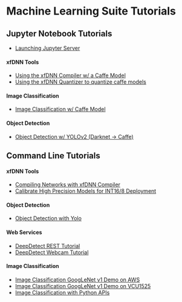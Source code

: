 # Machine Learning Suite Tutorials

## Jupyter Notebook Tutorials
  - [Launching Jupyter Server][]
#### xfDNN Tools
  - [Using the xfDNN Compiler w/ a Caffe Model][]
  - [Using the xfDNN Quantizer to quantize caffe models][]

#### Image Classification
  - [Image Classification w/ Caffe Model][]

#### Object Detection
  - [Object Detection w/ YOLOv2 (Darknet -> Caffe)][]

## Command Line Tutorials
#### xfDNN Tools
 - [Compiling Networks with xfDNN Compiler][]
 - [Calibrate High Precision Models for INT16/8 Deployment][]

#### Object Detection
 - [Object Detection with Yolo][]

#### Web Services
 - [DeepDetect REST Tutorial][]
 - [DeepDetect Webcam Tutorial][]   

#### Image Classification
 - [Image Classification GoogLeNet v1 Demo on AWS][]
 - [Image Classification GoogLeNet v1 Demo on VCU1525][]
 - [Image Classification with Python APIs][]


[Compiling Networks with xfDNN Compiler]: compile.md
[Calibrate High Precision Models for INT16/8 Deployment]: quantize.md
[Image Classification GoogLeNet v1 Demo on AWS]: googlenet-demo.md
[Image Classification GoogLeNet v1 Demo on VCU1525]: ../../apps/perpetual_demo/README.md
[Image Classification with Python APIs]: ../../examples/classification/README.md
[Object Detection with Yolo]:  ../../apps/yolo/README.md
[DeepDetect REST Tutorial]: deepdetect_rest.md
[DeepDetect Webcam Tutorial]: deepdetect_webcam.md

[Launching Jupyter Server]: ../../notebooks/README.md
[Using the xfDNN Compiler w/ a Caffe Model]: ../../notebooks/compiler_caffe.ipynb
[Using the xfDNN Quantizer to quantize caffe models]: ../../notebooks/quantizer_caffe.ipynb
[Image Classification w/ Caffe Model]: ../../notebooks/image_classification_caffe.ipynb
[Object Detection w/ YOLOv2 (Darknet -> Caffe)]: ../../notebooks/object_detection_yolov2.ipynb
